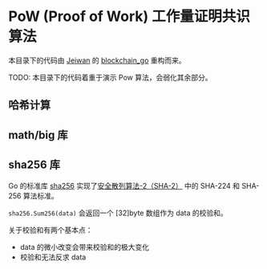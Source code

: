 # PoW (Proof of Work) 工作量证明共识算法

本目录下的代码由 [Jeiwan](https://github.com/Jeiwan) 的 [blockchain_go](https://github.com/Jeiwan/blockchain_go) 重构而来。

TODO: 本目录下的代码着重于演示 Pow 算法，会弱化其余部分。

## 哈希计算

## math/big 库

## sha256 库

Go 的标准库 [sha256](https://golang.org/pkg/crypto/sha256/) 实现了[安全散列算法-2（SHA-2）](https://zh.wikipedia.org/zh-cn/SHA-2) 中的 SHA-224 和 SHA-256 算法标准。

`sha256.Sum256(data)` 会返回一个 [32]byte 数组作为 data 的校验和。

关于校验和有两个基本点：

- data 的微小改变会带来校验和的极大变化
- 校验和无法反求 data
